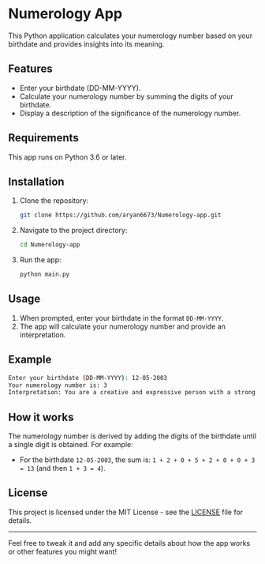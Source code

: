 # Numerology App

This Python application calculates your numerology number based on your birthdate and provides insights into its meaning.

## Features

- Enter your birthdate (DD-MM-YYYY).
- Calculate your numerology number by summing the digits of your birthdate.
- Display a description of the significance of the numerology number.

## Requirements

This app runs on Python 3.6 or later.

## Installation

1. Clone the repository:
   ```bash
   git clone https://github.com/aryan6673/Numerology-app.git
   ```
2. Navigate to the project directory:
   ```bash
   cd Numerology-app
   ```

3. Run the app:
   ```bash
   python main.py
   ```

## Usage

1. When prompted, enter your birthdate in the format `DD-MM-YYYY`.
2. The app will calculate your numerology number and provide an interpretation.

## Example

```bash
Enter your birthdate (DD-MM-YYYY): 12-05-2003
Your numerology number is: 3
Interpretation: You are a creative and expressive person with a strong artistic flair.
```

## How it works

The numerology number is derived by adding the digits of the birthdate until a single digit is obtained. For example:

- For the birthdate `12-05-2003`, the sum is: `1 + 2 + 0 + 5 + 2 + 0 + 0 + 3 = 13` (and then `1 + 3 = 4`).

## License

This project is licensed under the MIT License - see the [LICENSE](LICENSE) file for details.

---

Feel free to tweak it and add any specific details about how the app works or other features you might want!
